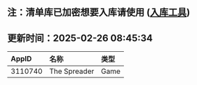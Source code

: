 ## 注：清单库已加密想要入库请使用 ([入库工具](https://github.com/BlankTMing/ManifestAutoUpdate/releases))

## 更新时间：2025-02-26 08:45:34
| AppID | 名称 | 类型  |
| :-------------------- | :----------------------------- | :----------- |
| 3110740 | The Spreader| Game |
